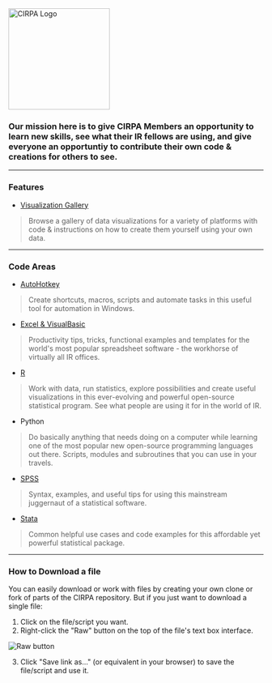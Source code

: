 <img src="https://is4-ssl.mzstatic.com/image/thumb/Purple128/v4/c1/37/2a/c1372a8b-7779-cc88-917f-17db385bdae2/source/512x512bb.jpg" alt="CIRPA Logo" title="CIRPA" width="200"/>

### __Our mission here is to give CIRPA Members an opportunity to learn new skills, see what their IR fellows are using, and give everyone an opportuntiy to contribute their own code & creations for others to see.__
---
### Features

* [Visualization Gallery](https://github.com/Sopwith/IR/tree/master/Visualization%20Gallery)
> Browse a gallery of data visualizations for a variety of platforms with code & instructions on how to create them yourself using your own data.

---
### Code Areas

* [AutoHotkey](https://github.com/Sopwith/IR/tree/master/AutoHotkey)
> Create shortcuts, macros, scripts and automate tasks in this useful tool for automation in Windows. 
* [Excel & VisualBasic](https://github.com/Sopwith/IR/tree/master/Excel%20%26%20Visual%20Basic)
> Productivity tips, tricks, functional examples and templates for the world's most popular spreadsheet software - the workhorse of virtually all IR offices. 
* [R](https://github.com/Sopwith/IR/tree/master/R)
> Work with data, run statistics, explore possibilities and create useful visualizations in this ever-evolving and powerful open-source statistical program. See what people are using it for in the world of IR.
* Python
> Do basically anything that needs doing on a computer while learning one of the most popular new open-source programming languages out there. Scripts, modules and subroutines that you can use in your travels.
* [SPSS](https://github.com/Sopwith/IR/tree/master/SPSS)
> Syntax, examples, and useful tips for using this mainstream juggernaut of a statistical software.
* [Stata](https://github.com/Sopwith/IR/tree/master/Stata)
> Common helpful use cases and code examples for this affordable yet powerful statistical package.

---
### How to Download a file
You can easily download or work with files by creating your own clone or fork of parts of the CIRPA repository. But if you just want to download a single file:
1. Click on the file/script you want.
2. Right-click the "Raw" button on the top of the file's text box interface.

![Raw button](https://www.dropbox.com/s/fyt1qz0qeqjn0vf/GitHub-RawButton.png?raw=1)

3. Click "Save link as..." (or equivalent in your browser) to save the file/script and use it.
